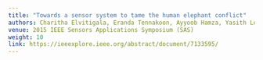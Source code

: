 ```yaml
---
title: "Towards a sensor system to tame the human elephant conflict"
authors: Charitha Elvitigala, Eranda Tennakoon, Ayyoob Hamza, Yasith Lokuge, Kasun De Zoysa, Chamath Keppitiyagama, Venkat Iyer, Kasun Hewage, Thiemo Voigt
venue: 2015 IEEE Sensors Applications Symposium (SAS)
weight: 10
link: https://ieeexplore.ieee.org/abstract/document/7133595/
---
```


